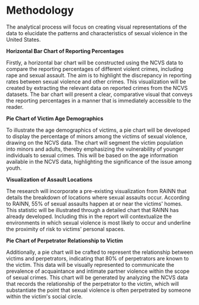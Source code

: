 # Methodology

The analytical process will focus on creating visual representations of the data to elucidate the patterns and characteristics of sexual violence in the United States.

**Horizontal Bar Chart of Reporting Percentages**

Firstly, a horizontal bar chart will be constructed using the NCVS data to compare the reporting percentages of different violent crimes, including rape and sexual assault. The aim is to highlight the discrepancy in reporting rates between sexual violence and other crimes. This visualization will be created by extracting the relevant data on reported crimes from the NCVS datasets. The bar chart will present a clear, comparative visual that conveys the reporting percentages in a manner that is immediately accessible to the reader.

**Pie Chart of Victim Age Demographics**

To illustrate the age demographics of victims, a pie chart will be developed to display the percentage of minors among the victims of sexual violence, drawing on the NCVS data. The chart will segment the victim population into minors and adults, thereby emphasizing the vulnerability of younger individuals to sexual crimes. This will be based on the age information available in the NCVS data, highlighting the significance of the issue among youth.

**Visualization of Assault Locations**

The research will incorporate a pre-existing visualization from RAINN that details the breakdown of locations where sexual assaults occur. According to RAINN, 55% of sexual assaults happen at or near the victims' homes. This statistic will be illustrated through a detailed chart that RAINN has already developed. Including this in the report will contextualize the environments in which sexual violence is most likely to occur and underline the proximity of risk to victims' personal spaces.

**Pie Chart of Perpetrator Relationship to Victim**

Additionally, a pie chart will be crafted to represent the relationship between victims and perpetrators, indicating that 80% of perpetrators are known to the victim. This data will be visually represented to communicate the prevalence of acquaintance and intimate partner violence within the scope of sexual crimes. This chart will be generated by analyzing the NCVS data that records the relationship of the perpetrator to the victim, which will substantiate the point that sexual violence is often perpetrated by someone within the victim's social circle.